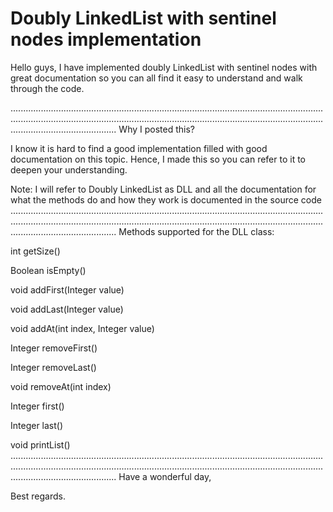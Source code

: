 # Doubly LinkedList with sentinel nodes implementation
Hello guys, I have implemented doubly LinkedList with sentinel nodes with great documentation so you can all find it easy to understand and walk through the code.

..................................................................................................................................................................................................................................................................................................
Why I posted this?

I know it is hard to find a good implementation filled with good documentation on this topic. Hence, I made this so you can refer to it to deepen your understanding.

Note: I will refer to Doubly LinkedList as DLL and all the documentation for what the methods do and how they work is documented in the source code
..................................................................................................................................................................................................................................................................................................
Methods supported for the DLL class:

int getSize()

Boolean isEmpty()

void addFirst(Integer value)

void addLast(Integer value)

void addAt(int index, Integer value)

Integer removeFirst()

Integer removeLast()

void removeAt(int index)

Integer first()

Integer last()

void printList()
..................................................................................................................................................................................................................................................................................................
Have a wonderful day,

Best regards.

